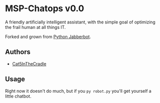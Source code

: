 MSP-Chatops v0.0
================

A friendly artificially intelligent assistant, with the simple goal of optimizing the frail human at all things IT.

Forked and grown from [Python Jabberbot](http://thp.io/2007/python-jabberbot).

Authors
-------

* [Cat5InTheCradle](https://github.com/cat5inthecradle)

Usage
-----

Right now it doesn't do much, but if you `py robot.py` you'll get yourself a little chatbot.